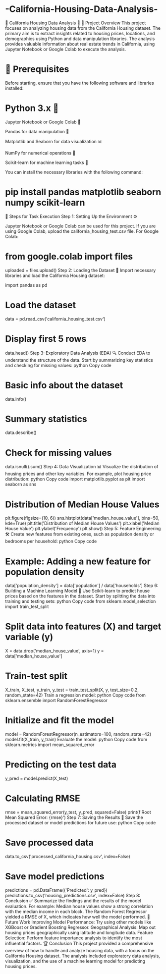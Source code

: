 # -California-Housing-Data-Analysis-

🏡 California Housing Data Analysis 🏡
📑 Project Overview
This project focuses on analyzing housing data from the California Housing dataset. The primary aim is to extract insights related to housing prices, locations, and demographics using Python and data manipulation libraries. The analysis provides valuable information about real estate trends in California, using Jupyter Notebook or Google Colab to execute the analysis.

# 🔧 Prerequisites
Before starting, ensure that you have the following software and libraries installed:

# Python 3.x 🐍
Jupyter Notebook or Google Colab 📓

Pandas for data manipulation 🐼

Matplotlib and Seaborn for data visualization 📊

NumPy for numerical operations 🔢

Scikit-learn for machine learning tasks 🧠

You can install the necessary libraries with the following command:

# pip install pandas matplotlib seaborn numpy scikit-learn

🚀 Steps for Task Execution
Step 1: Setting Up the Environment ⚙️

Jupyter Notebook or Google Colab can be used for this project. If you are using Google Colab, upload the california_housing_test.csv file.
For Google Colab:

# from google.colab import files
uploaded = files.upload()
Step 2: Loading the Dataset 📂
Import necessary libraries and load the California Housing dataset:

import pandas as pd

# Load the dataset
data = pd.read_csv('california_housing_test.csv')

# Display first 5 rows
data.head()
Step 3: Exploratory Data Analysis (EDA) 🔍
Conduct EDA to understand the structure of the data. Start by summarizing key statistics and checking for missing values:
python
Copy code
# Basic info about the dataset
data.info()

# Summary statistics
data.describe()

# Check for missing values
data.isnull().sum()
Step 4: Data Visualization 📊
Visualize the distribution of housing prices and other key variables. For example, plot housing price distribution:
python
Copy code
import matplotlib.pyplot as plt
import seaborn as sns

# Distribution of Median House Values
plt.figure(figsize=(10, 6))
sns.histplot(data['median_house_value'], bins=50, kde=True)
plt.title('Distribution of Median House Values')
plt.xlabel('Median House Value')
plt.ylabel('Frequency')
plt.show()
Step 5: Feature Engineering 🛠️
Create new features from existing ones, such as population density or bedrooms per household:
python
Copy code
# Example: Adding a new feature for population density
data['population_density'] = data['population'] / data['households']
Step 6: Building a Machine Learning Model 🤖
Use Scikit-learn to predict house prices based on the features in the dataset. Start by splitting the data into training and testing sets:
python
Copy code
from sklearn.model_selection import train_test_split

# Split data into features (X) and target variable (y)
X = data.drop('median_house_value', axis=1)
y = data['median_house_value']

# Train-test split
X_train, X_test, y_train, y_test = train_test_split(X, y, test_size=0.2, random_state=42)
Train a regression model:
python
Copy code
from sklearn.ensemble import RandomForestRegressor

# Initialize and fit the model
model = RandomForestRegressor(n_estimators=100, random_state=42)
model.fit(X_train, y_train)
Evaluate the model:
python
Copy code
from sklearn.metrics import mean_squared_error

# Predicting on the test data
y_pred = model.predict(X_test)

# Calculating RMSE
rmse = mean_squared_error(y_test, y_pred, squared=False)
print(f'Root Mean Squared Error: {rmse}')
Step 7: Saving the Results 💾
Save the processed dataset or model predictions for future use:
python
Copy code
# Save processed data
data.to_csv('processed_california_housing.csv', index=False)

# Save model predictions
predictions = pd.DataFrame({'Predicted': y_pred})
predictions.to_csv('housing_predictions.csv', index=False)
Step 8: Conclusion ✅
Summarize the findings and the results of the model evaluation. For example:
Median house values show a strong correlation with the median income in each block.
The Random Forest Regressor yielded a RMSE of X, which indicates how well the model performed.
🎯 Future Work
Improving Model Performance: Try using other models like XGBoost or Gradient Boosting Regressor.
Geographical Analysis: Map out housing prices geographically using latitude and longitude data.
Feature Selection: Perform feature importance analysis to identify the most influential factors.
🏆 Conclusion
This project provided a comprehensive overview of how to handle and analyze housing data, with a focus on the California Housing dataset. The analysis included exploratory data analysis, visualization, and the use of a machine learning model for predicting housing prices.
